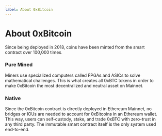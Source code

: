 ```yaml
---
label: About 0xBitcoin
---
```


# About 0xBitcoin

Since being deployed in 2018, coins have been minted from the smart contract over 100,000 times.  

### Pure Mined
Miners use specialized computers called FPGAs and ASICs to solve mathematical challenges.  This is what creates all 0xBTC tokens in order to make 0xBitcoin the most decentralized and neutral asset on Mainnet. 

### Native
Since the 0xBitcoin contract is directly deployed in Ethereum Mainnet, no bridges or IOUs are needed to account for 0xBitcoins in an Ethereum wallet.  This way, users can self-custody, stake, and trade 0xBTC with zero-trust in any third party.   The immutable smart contract itself is the only system used end-to-end.
